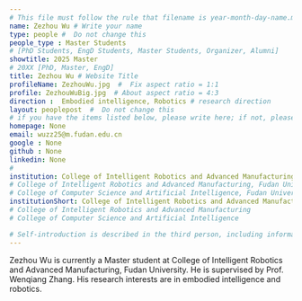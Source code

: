 ```yaml
---
# This file must follow the rule that filename is year-month-day-name.md .
name: Zezhou Wu # Write your name
type: people #  Do not change this
people_type : Master Students
# [PhD Students, EngD Students, Master Students, Organizer, Alumni]
showtitle: 2025 Master
# 20XX [PhD, Master, EngD]
title: Zezhou Wu # Website Title
profileName: ZezhouWu.jpg  #  Fix aspect ratio = 1:1  
profile: ZezhouWuBig.jpg  # About aspect ratio = 4:3
direction :  Embodied intelligence, Robotics # research direction
layout: peoplepost  #  Do not change this
# if you have the items listed below, please write here; if not, please write None.
homepage: None
email: wuzz25@m.fudan.edu.cn
google : None
github : None
linkedin: None
# 
institution: College of Intelligent Robotics and Advanced Manufacturing, Fudan University
# College of Intelligent Robotics and Advanced Manufacturing, Fudan University
# College of Computer Science and Artificial Intelligence, Fudan University
institutionShort: College of Intelligent Robotics and Advanced Manufacturing
# College of Intelligent Robotics and Advanced Manufacturing
# College of Computer Science and Artificial Intelligence

# Self-introduction is described in the third person, including information such as educational experience(B/M/P), graduation career development 
---
```


Zezhou Wu is currently a Master student at College of Intelligent Robotics and Advanced Manufacturing, Fudan University. He is supervised by Prof. Wenqiang Zhang. His research interests are in  embodied intelligence and robotics.



 

